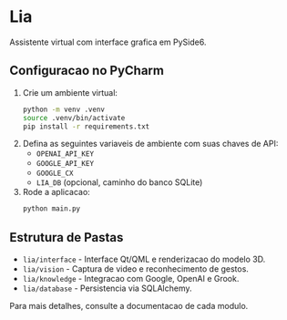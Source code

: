 # Lia

Assistente virtual com interface grafica em PySide6.

## Configuracao no PyCharm

1. Crie um ambiente virtual:
   ```bash
   python -m venv .venv
   source .venv/bin/activate
   pip install -r requirements.txt
   ```
2. Defina as seguintes variaveis de ambiente com suas chaves de API:
   - `OPENAI_API_KEY`
   - `GOOGLE_API_KEY`
   - `GOOGLE_CX`
   - `LIA_DB` (opcional, caminho do banco SQLite)
3. Rode a aplicacao:
   ```bash
   python main.py
   ```

## Estrutura de Pastas
- `lia/interface` - Interface Qt/QML e renderizacao do modelo 3D.
- `lia/vision` - Captura de video e reconhecimento de gestos.
- `lia/knowledge` - Integracao com Google, OpenAI e Grook.
- `lia/database` - Persistencia via SQLAlchemy.

Para mais detalhes, consulte a documentacao de cada modulo.

